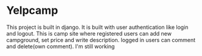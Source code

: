 # Yelpcamp

This project is built in django.
It is built with user authentication like login and logout.
This is camp site where registered users can add new campground, set price and write description.
logged in users can comment and delete(own comment).
I'm still working


